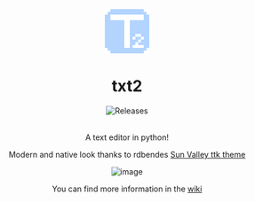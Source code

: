 <div align="center">

<img alt="Logo" src="../assets/logo.png" />

# txt2
<a style="text-decoration:none" href="https://github.com/not-nef/txt2/releases">
    <img src="https://img.shields.io/github/v/release/not-nef/txt2?display_name=release&include_prereleases" alt="Releases" />
</a>
<br><br>

A text editor in python!

Modern and native look thanks to rdbendes [Sun Valley ttk theme](https://github.com/rdbende/Sun-Valley-ttk-theme)

![image](https://user-images.githubusercontent.com/83908932/191803676-c33c2bdb-572b-41a6-b63f-c8b5291d4992.png)

You can find more information in the [wiki](https://github.com/not-nef/txt2/wiki)
